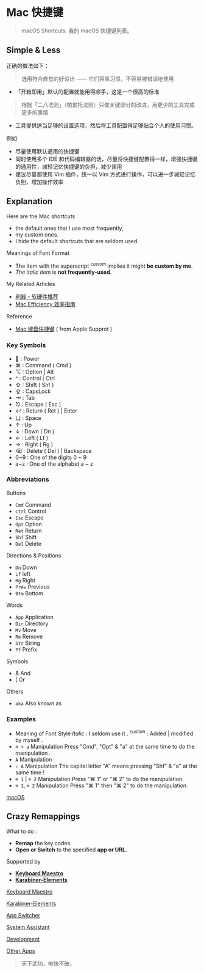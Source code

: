 # Mac 快捷键

> macOS Shortcuts: 我的 macOS 快捷键列表。

## Simple & Less

正确的做法如下：

> 选用符合直觉的好设计 —— 它们容易习惯，不容易被错误地使用

- 「开箱即用」默认的配置就能用得顺手，这是一个很高的标准

> 根据「二八法则」（帕累托法则）只做关键部分的改进，用更少的工具完成更多的事情

- 工具提供适当足够的设置选项，然后将工具配置得足够贴合个人的使用习惯。

例如

- 尽量使用默认通用的快捷键
- 同时使用多个 IDE 和代码编辑器的话，尽量将快捷键配置得一样，增强快捷键的通用性，减轻记忆快捷键的负担，减少误用
- 建议尽量都使用 Vim 插件，统一以 Vim 方式进行操作，可以进一步减轻记忆负担，增加操作效率

## Explanation

Here are the Mac shortcuts

- the default ones that I use most frequently,
- my custom ones.
- I hide the default shortcuts that are seldom used.

Meanings of Font Format

- The item with the superscript <sup>_custom_</sup> implies it might **be custom by me**.
- _The italic item_ is **not frequently-used**.

My Related Articles

- [利器 - 软硬件推荐](tools.md)
- [Mac Efficiency 效率指南](mac/efficiency.md)

Reference

- [Mac 键盘快捷键](https://support.apple.com/zh-cn/HT201236) ( from Apple Supprot )

### Key Symbols

-  : Power
- ⌘ : Command ( Cmd )
- ⌥ : Option | Alt
- ^ : Control | Ctrl
- ⇧ : Shift ( Shf )
- ⇪ : CapsLock
- ⇥ : Tab
- ⎋ : Escape ( Esc )
- ↩ : Return ( Ret ) | Enter
- 凵 : Space
- ↑ : Up
- ↓ : Down ( Dn )
- ← : Left ( Lf )
- → : Right ( Rg )
- ⌫ : Delete ( Del ) | Backspace
- 0~9 : One of the digits 0 ~ 9
- a~z : One of the alphabet a ~ z

### Abbreviations

Buttons

- `Cmd` Command
- `Ctrl` Control
- `Esc` Escape
- `Opt` Option
- `Ret` Return
- `Shf` Shift
- `Del` Delete

Directions & Positions

- `Dn` Down
- `Lf` left
- `Rg` Right
- `Prev` Previous
- `Btm` Bottom

Words

- `App` Application
- `Dir` Directory
- `Mv` Move
- `Rm` Remove
- `Str` String
- `Pf` Prefix

Symbols

- & And
- | Or

Others

- `aka` Also known as

### Examples

- Meaning of Font Style
    _Italic_ : I seldom use it .
    <sup>_custom_</sup> : Added | modified by myself .
- `⌘ ⌥ a` Manipulation
    Press "Cmd", "Opt" & "a" at the same time to do the manipulation .
- `A` Manipulation
- `⇧ A` Manipulation
    The capital letter "A" means pressing "Shf" & "a" at the same time !
- `⌘ 1` | `⌘ 2` Manipulation
    Press "⌘ 1" or "⌘ 2" to do the manipulation.
- `⌘ 1`, `⌘ 2` Manipulation
    Press "⌘ 1" then "⌘ 2" to do the manipulation.

[macOS](shortcuts/macos.md ':include')

## Crazy Remappings

What to do :

- __Remap__ the key codes.
- __Open or Switch__ to the specified __app or URL__.

Supported by

- [__Keyboard Maestro__](#Keyboard-Maestro)
- [__Karabiner-Elements__](#Karabiner-Elements)

[Keyboard Maestro](shortcuts/keyboard-maestro.md ':include')

[Karabiner-Elements](shortcuts/karabiner-elements.md ':include')

[App Switcher](shortcuts/app-switcher.md ':include')

[System Assistant](shortcuts/system-assistant.md ':include')

[Development](shortcuts/development.md ':include')

[Other Apps](shortcuts/other-apps.md ':include')

> 天下武功，唯快不破。

